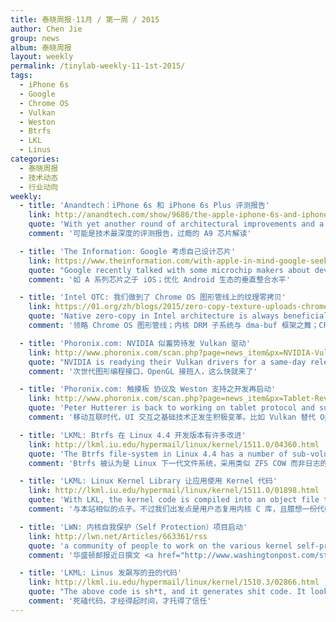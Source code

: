```yaml
---
title: 泰晓周报·11月 / 第一周 / 2015
author: Chen Jie
group: news
album: 泰晓周报
layout: weekly
permalink: /tinylab-weekly-11-1st-2015/
tags:
  - iPhone 6s
  - Google
  - Chrome OS
  - Vulkan
  - Weston
  - Btrfs
  - LKL
  - Linus
categories:
  - 泰晓周报
  - 技术动态
  - 行业动向
weekly:
  - title: 'Anandtech：iPhone 6s 和 iPhone 6s Plus 评测报告'
    link: http://anandtech.com/show/9686/the-apple-iphone-6s-and-iphone-6s-plus-review
    quote: 'With yet another round of architectural improvements and a clockspeed approaching 2GHz, comparing Apple’s CPU designs to Intel’s is less rhetorical than ever before.'
    comment: '可能是技术最深度的评测报告，过瘾的 A9 芯片解读'

  - title: 'The Information: Google 考虑自己设计芯片'
    link: https://www.theinformation.com/with-apple-in-mind-google-seeks-android-chip-partners
    quote: "Google recently talked with some microchip makers about developing chips based on Google's own preferred designs"
    comment: '如 A 系列芯片之于 iOS；优化 Android 生态的垂直整合水平'

  - title: 'Intel OTC: 我们做到了 Chrome OS 图形管线上的纹理零拷贝'
    link: https://01.org/zh/blogs/2015/zero-copy-texture-uploads-chrome-os
    quote: 'Native zero-copy in Intel architecture is always beneficial in both performance measurements and memory consumption measurements that we performed.'
    comment: '领略 Chrome OS 图形管线；内核 DRM 子系统与 dma-buf 框架之舞；CPU 与 GPU 统一寻址、HSA（Heterogeneous System Architecture）之小犀利；顺便说一句，Chrome OS 并入 Android 流言已由 Google 出面辟谣'

  - title: 'Phoronix.com: NVIDIA 似蓄势待发 Vulkan 驱动'
    link: http://www.phoronix.com/scan.php?page=news_item&px=NVIDIA-Vulkan-Nearing-Release
    quote: "NVIDIA is readying their Vulkan drivers for a same-day release and on the Windows side they've already begun exposing some of the Vulkan interface."
    comment: '次世代图形编程接口，OpenGL 接班人，这么快就来了'

  - title: 'Phoronix.com: 触摸板 协议及 Weston 支持之开发再启动'
    link: http://www.phoronix.com/scan.php?page=news_item&px=Tablet-Revised-For-Wayland
    quote: 'Peter Hutterer is back to working on tablet protocol and support for Wayland/Weston.'
    comment: '移动互联时代，UI 交互之基础技术正发生积极变革。比如 Vulkan 替代 OpenGL，还有开源的 Wayland/Weston Stack 替代 Xorg'

  - title: 'LKML: Btrfs 在 Linux 4.4 开发版本有许多改进'
    link: http://lkml.iu.edu/hypermail/linux/kernel/1511.0/04360.html
    quote: 'The Btrfs file-system in Linux 4.4 has a number of sub-volume quota improvements, many code clean-ups, and a number of allocator fixes based upon their usage at Facebook'
    comment: 'Btrfs 被认为是 Linux 下一代文件系统，采用类似 ZFS COW 而非日志的可靠性机理。目前正在 FB 规模试用'

  - title: 'LKML: Linux Kernel Library 让应用使用 Kernel 代码'
    link: http://lkml.iu.edu/hypermail/linux/kernel/1511.0/01898.html
    quote: 'With LKL, the kernel code is compiled into an object file that can be directly linked by applications. LKL is implemented as an architecture port in arch/lkl. It relies on host operations defined by the application or a host library (tools/lkl/lib).'
    comment: '与本站相似的点子。不过我们出发点是用户态复用内核 C 库，且臆想一份代码页，内核和用户空间两映射'

  - title: 'LWN: 内核自我保护（Self Protection）项目启动'
    link: http://lwn.net/Articles/663361/rss
    quote: 'a community of people to work on the various kernel self-protection technologies (most of which are found in PaX and Grsecurity'
    comment: '华盛顿邮报近日撰文 <a href="http://www.washingtonpost.com/sf/business/2015/11/05/net-of-insecurity-the-kernel-of-the-argument/">指 Linux 缺乏安全性</a>。文中引 Linus 言：<br/>"Security in itself is useless. . . . The upside is always somewhere else. The security is never the thing that you really care about."<br/>"If you run a nuclear power plant that can kill millions of people, you don’t connect it to the Internet."'

  - title: 'LKML: Linus 发飙写的丑的代码'
    link: http://lkml.iu.edu/hypermail/linux/kernel/1510.3/02866.html
    quote: "The above code is sh*t, and it generates shit code. It looks bad, and there's no reason for it. All this kind of crap does is to make the code a unreadable mess with code that no sane person will ever really understand what it actually does."
    comment: '死磕代码，才经得起时间，才托得了信任'
---
```

